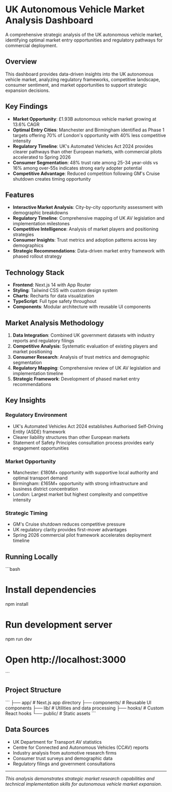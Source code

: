 # UK Autonomous Vehicle Market Analysis Dashboard

A comprehensive strategic analysis of the UK autonomous vehicle market, identifying optimal market entry opportunities and regulatory pathways for commercial deployment.

## Overview

This dashboard provides data-driven insights into the UK autonomous vehicle market, analyzing regulatory frameworks, competitive landscape, consumer sentiment, and market opportunities to support strategic expansion decisions.

## Key Findings

- **Market Opportunity**: £1.93B autonomous vehicle market growing at 13.6% CAGR
- **Optimal Entry Cities**: Manchester and Birmingham identified as Phase 1 targets offering 70% of London's opportunity with 40% less competitive intensity
- **Regulatory Timeline**: UK's Automated Vehicles Act 2024 provides clearer pathways than other European markets, with commercial pilots accelerated to Spring 2026
- **Consumer Segmentation**: 48% trust rate among 25-34 year-olds vs 16% among over-55s indicates strong early adopter potential
- **Competitive Advantage**: Reduced competition following GM's Cruise shutdown creates timing opportunity

## Features

- **Interactive Market Analysis**: City-by-city opportunity assessment with demographic breakdowns
- **Regulatory Timeline**: Comprehensive mapping of UK AV legislation and implementation milestones
- **Competitive Intelligence**: Analysis of market players and positioning strategies
- **Consumer Insights**: Trust metrics and adoption patterns across key demographics
- **Strategic Recommendations**: Data-driven market entry framework with phased rollout strategy

## Technology Stack

- **Frontend**: Next.js 14 with App Router
- **Styling**: Tailwind CSS with custom design system
- **Charts**: Recharts for data visualization
- **TypeScript**: Full type safety throughout
- **Components**: Modular architecture with reusable UI components

## Market Analysis Methodology

1. **Data Integration**: Combined UK government datasets with industry reports and regulatory filings
2. **Competitive Analysis**: Systematic evaluation of existing players and market positioning
3. **Consumer Research**: Analysis of trust metrics and demographic segmentation
4. **Regulatory Mapping**: Comprehensive review of UK AV legislation and implementation timeline
5. **Strategic Framework**: Development of phased market entry recommendations

## Key Insights

### Regulatory Environment
- UK's Automated Vehicles Act 2024 establishes Authorised Self-Driving Entity (ASDE) framework
- Clearer liability structures than other European markets
- Statement of Safety Principles consultation process provides early engagement opportunities

### Market Opportunity
- Manchester: £180M+ opportunity with supportive local authority and optimal transport demand
- Birmingham: £165M+ opportunity with strong infrastructure and business district concentration
- London: Largest market but highest complexity and competitive intensity

### Strategic Timing
- GM's Cruise shutdown reduces competitive pressure
- UK regulatory clarity provides first-mover advantages
- Spring 2026 commercial pilot framework accelerates deployment timeline

## Running Locally

\`\`\`bash
# Install dependencies
npm install

# Run development server
npm run dev

# Open http://localhost:3000
\`\`\`

## Project Structure

\`\`\`
├── app/                    # Next.js app directory
├── components/            # Reusable UI components
├── lib/                   # Utilities and data processing
├── hooks/                 # Custom React hooks
└── public/               # Static assets
\`\`\`

## Data Sources

- UK Department for Transport AV statistics
- Centre for Connected and Autonomous Vehicles (CCAV) reports
- Industry analysis from automotive research firms
- Consumer trust surveys and demographic data
- Regulatory filings and government consultations

---

*This analysis demonstrates strategic market research capabilities and technical implementation skills for autonomous vehicle market expansion.*
